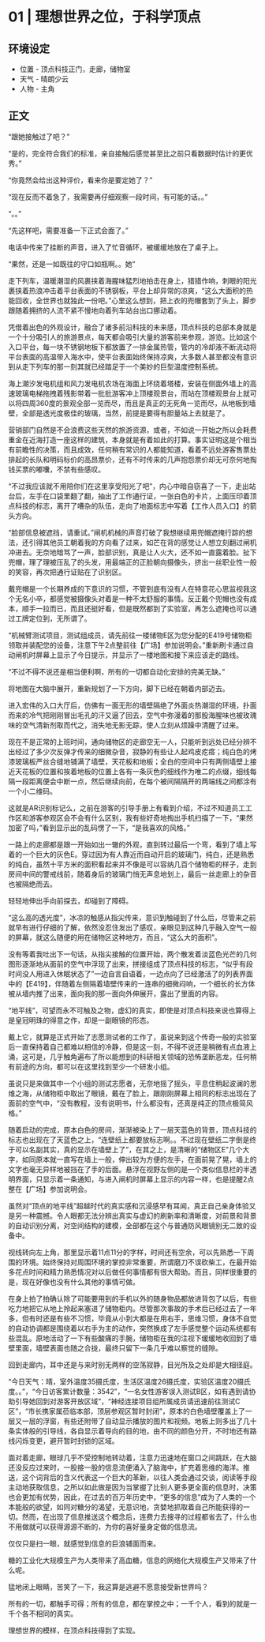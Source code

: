 # 01 | 理想世界之位，于科学顶点

## 环境设定

* 位置 - 顶点科技正门，走廊，储物室
* 天气 - 晴朗少云
* 人物 - 主角

## 正文

“跟她接触过了吧？”

“是的，完全符合我们的标准，亲自接触后感觉甚至比之前只看数据时估计的更优秀。”

“你竟然会给出这种评价，看来你是要定她了？”

“现在反而不着急了，我需要再仔细观察一段时间，有可能的话。。”

“。。”

“先这样吧，需要准备一下正式会面了。”

电话中传来了挂断的声音，进入了忙音循环，被缓缓地放在了桌子上。

“果然，还是一如既往的守口如瓶啊。。她”



走下列车，温暖潮湿的风裹挟着海腥味猛烈地拍击在身上，猎猎作响，刺眼的阳光裹挟着热浪冲击着平台表面的不锈钢板，平台上却异常的凉爽，“这么大面积的热能回收，全世界也就独此一份吧。”心里这么想到，把上衣的兜帽套到了头上，脚步跟随着拥挤的人流不紧不慢地向着列车站台出口挪动着。

凭借着出色的外观设计，融合了诸多前沿科技的未来感，顶点科技的总部本身就是一个十分吸引人的旅游景点，每天都会吸引大量的游客前来参观，游览。比如这个入口平台，每一块不锈钢地板下都放置了一排金属热管，管内的冷却液不断流动将平台表面的高温带入海水中，使平台表面始终保持凉爽，大多数人甚至都没有意识到从走下列车的那一刻其就已经踏足于一个美妙的巨型温度控制系统。

海上潮汐发电机组和风力发电机农场在海面上环绕着塔楼，安装在侧面外墙上的高速玻璃电梯拖拽着残影带着一批批游客冲上顶楼观景台，而站在顶楼观景台上就可以将四周360度的景观全部一览而尽，而且是真正的无死角一览而尽，从地板到墙壁，全部是透光度极佳的玻璃，当然，前提是要得有胆量站上去就是了。

营销部门自然是不会浪费这些天然的旅游资源，或者，不如说一开始之所以会耗费重金在近海打造一座这样的建筑，本身就是有着如此的打算。事实证明这是个相当有前瞻性的决策，而且成效，任何稍有常识的人都能知道，看着不远处游客售票处排起的长队和明码标价的高昂票价，还有不时传来的几声抱怨票价却无可奈何地掏钱买票的嘟囔，不禁有些感叹。

“不过我应该就不用陪你们在这里享受阳光了吧”，内心中暗自窃喜了一下，走出站台后，左手在口袋里翻了翻，抽出了工作通行证，一张白色的卡片，上面压印着顶点科技的标志，离开了嘈杂的队伍，走向了地面标志中写着【工作人员入口】的箭头方向。



“脸部信息被遮挡，请重试。”闸机机械的声音打破了我想继续用兜帽遮掩行踪的想法，还引得其他员工朝着我的方向看了过来，如芒在背的感觉让人想立刻翻过闸机冲进去。无奈地暗骂了一声，脸部识别，真是让人火大，还不如一直露着脸。扯下兜帽，理了理被压乱了的头发，用最端正的正脸朝向摄像头，挤出一丝职业性一般的笑容，再次把通行证贴在了识别区。

戴兜帽是一个长期养成的下意识的习惯，不管到底有没有人在特意花心思监视我这个无名小卒，都感觉被摄像头对着是一种不太舒服的事情。反正戴个兜帽也没有成本，顺手一拉而已，而且还挺好看，但是既然都到了实验室，再怎么遮掩也可以通过工牌定位到，无所谓了。

“机械臂测试项目，测试组成员，请先前往一楼储物E区为您分配的E419号储物柜领取并装配您的设备，注意下午2点整前往【广场】参加说明会。”重新刷卡通过自动闸机时屏幕上显示了今日提示，并显示了一楼地图和接下来应该走的路线。

“不过不得不说还是相当便利啊，所有的一切都自动化安排的完美无缺。”

将地图在大脑中展开，重新规划了一下方向，脚下已经在朝着内部迈去。

进入宏伟的入口大厅后，仿佛有一面无形的墙壁隔绝了外面炎热潮湿的环境，扑面而来的冷气把刚刚冒出毛孔的汗又逼了回去，空气中弥漫着的那股海腥味也被玫瑰味的空气清新剂取而代之，消失地无影无踪，使人立刻从烦躁中清醒了过来。

现在不是正常的上班时间，通向储物区的走廊空无一人，只能听到远处已经分辨不出经过了多少次反弹才传来的细微杂音，寂静的有些让人起鸡皮疙瘩；纯白色的烤漆玻璃板严丝合缝地铺满了墙壁，天花板和地板；全白的空间中只有两侧墙壁上接近天花板的位置和挨着地板的位置上各有一条灰色的细线作为唯二的点缀，细线每隔一段距离便会中断一点，然后继续向前，在每个被间隔隔开的两端线之间都涂有一个小二维码。

这就是AR识别标记么，之前在游客的引导手册上有看到介绍，不过不知道员工工作区和游客参观区会不会有什么区别，我有些好奇地掏出手机扫描了一下，“果然加密了吗，”看到显示出的乱码愣了一下，“是我喜欢的风格。”

一路上的走廊都是跟一开始如出一辙的外观，直到转过最后一个弯，看到了墙上写着的一个巨大的灰色E。穿过因为有人靠近而自动开启的玻璃门，纯白，还是熟悉的纯白，虽然十平方米的面积看起来并不像是可以容纳几百个储物柜的样子，走到房间中间的警戒线前，随着身后的玻璃门悄无声息地划上，最后一丝走廊上的杂音也被隔绝而去。

轻轻地伸出手向前探去，却碰到了障碍。

“这么高的透光度”，冰凉的触感从指尖传来，意识到触碰到了什么后，尽管来之前就早有进行仔细的了解，依然没忍住发出了感叹，亲眼见到这种几乎融入空气一般的屏幕，就这么随便的用在储物区这种地方，而且，“这么大的面积”。

没有等着我吐出下一句话，从指尖接触的位置开始，两个散发着淡蓝色光芒的几何图形逐渐地从面前的空气中浮现了出来，拼接组成了顶点科技的标志，“似乎有段时间没人用进入休眠状态了”一边自言自语着，一边点向了已经激活了的列表界面中的【E419】，伴随着左侧隔着墙壁传来的一连串的细微闷响，一个细长的长方体被从墙内推了出来，面向我的那一面向外伸展开，露出了里面的内容。

“地平线”，可望而永不可触及之物，虚幻的真实，即使是对顶点科技来说也算得上是皇冠明珠的得意之作，却是一副眼镜的形态。

戴上它，就算是正式开始了志愿测试者的工作了，虽说来到这个传奇一般的实验室后一直保持着自己都难以相信的冷静，但是这一刻，不得不说还是稍微有点血液上涌，这可是，几乎触角遍布了所以能想到的科研相关领域的恐怖垄断恶龙，任何稍有前途的方向，都可以在这里找到至少一个研发小组。

虽说只是来做其中一个小组的测试志愿者，无奈地摇了摇头，平息住稍起波澜的思维之海，从储物柜中取出了眼镜，戴在了脸上，跟刚刚屏幕上相同的标志出现在了面前的空气中，“没有教程，没有说明书，什么都没有，还真是纯正的顶点极简风格。”

随着启动的完成，原本白色的房间，渐渐被染上了一层天蓝色的背景，顶点科技的标志也出现在了天蓝色之上，“连壁纸上都要放标志啊。。不过现在壁纸二字倒是终于可以名副其实，真的显示在墙壁上了”，在其之上，是清晰的“储物区E”几个大字，如同原本就一直写在墙上一般，伸出较为方便的左手，在面前晃了晃，墙上的文字也毫无异样地被挡在了手的后面。悬浮在视野左侧的是一个类似信息栏的半透明界面，只显示着一条通知，与进入闸机时屏幕上显示的内容一样，也是提醒2点整在【广场】参加说明会。

虽然对“顶点的地平线”超越时代的真实感和沉浸感早有耳闻，真正自己亲身体验又是另一种震撼。令人眼都无法分辨出真实与虚幻的刷新率和清晰度，对前景和背景的自动识别分离，对空间结构的建模，全部都在这个与普通防风眼镜别无二致的设备中。

视线转向左上角，那里显示着11点11分的字样，时间还有空余，可以先熟悉一下周围的环境。始终保持对周围环境的掌控非常重要，所谓磨刀不误砍柴工，在最开始多花点时间和精力熟悉情况对以后做任何事情都有很大帮助。而且，同样很重要的是，现在好像也没有什么其他的事情可做。



在身上拍了拍确认除了可能要用到的手机以外的随身物品都放进背包了以后，有些吃力地把它从地上拎起来塞进了储物柜内。尽管那次事故的手术后已经过去了一年多，但有时还是有些不习惯，毕竟从小到大都是在用右手，思维习惯，身体不自觉的自动协调都是围绕着以右手为主的动作，突然换成了左手感觉整个运动系统都有些混乱。原地活动了一下有些酸痛的手腕，储物柜在我的注视下缓缓地收回到了墙壁里面，墙壁表面也随之合拢，最终只留下一条几乎难以察觉的缝隙。

回到走廊内，耳中还是与来时别无两样的空荡寂静，目光所及之处却是大相径庭。

“今日天气：晴，室外温度35摄氏度，生活区温度26摄氏度，实验区温度20摄氏度。。”，“今日访客累计数量：3542”，“一名女性游客误入测试B区，如有遇到请协助引导她回到对游客开放区域”，“神经连接项目组所属成员请迅速前往测试C区”，“市长携家属莅临本部，顶层参观区暂时封闭”，原本的白色墙壁覆盖上了一层又一层的浮窗，有些还附带了自动显示播放的图片和视频。地板上则多出了几十条实体般的引导线，各自显示着导向的目的地，由不同的颜色分开，不时地还有路线闪烁变更，避开暂时封锁的区域。

面对着走廊，眼球几乎不受控制地转动着，注意力迅速地在窗口之间跳跃，在大脑还没反应过来时，一股接一股的信息流便涌入了脑海中，扩充着思维的海洋。推送，这个词背后的含义代表这一个巨大的革新，以往人类会通过交谈，阅读等手段主动地获取信息，之所以如此做是因为当掌握了比别人更多更全面的信息时，决策也会更加有优势，因此，在过去的百万年历史中，“更多的信息”成为了人类的一个本能般的欲望，如同对糖分的渴望，无意识地，贪婪地抓取着自己所能获得的一切。然而，在出现了信息推送这个概念后，连费力去搜寻的过程都省去了，什么也不用做就可以获得源源不断的，为你的喜好量身定做的信息流。

仅仅只是扫一眼，就感觉到信息的巨浪铺面而来。

糖的工业化大规模生产为人类带来了高血糖，信息的网络化大规模生产又带来了什么呢。

猛地闭上眼睛，苦笑了一下，我这算是逃避不愿意接受新世界吗？

所有的一切，都触手可得；所有的信息，都在掌控之中；一千个人，看到的就是一千个各不相同的真实。

理想世界的模样，在顶点科技得到了实现。

